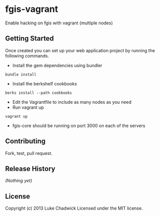# fgis-vagrant

Enable hacking on fgis with vagrant (multiple nodes)


## Getting Started

Once created you can set up your web application project by running the following commands.

* Install the gem dependencies using bundler

```
bundle install
```

* Install the berkshelf cookbooks

```
berks install --path cookbooks
```
* Edit the Vagrantfile to include as many nodes as you need
* Run vagrant up

```
vagrant up
```

* fgis-core should be running on port 3000 on each of the servers

## Contributing

Fork, test, pull request.

## Release History
_(Nothing yet)_

## License
Copyright (c) 2013 Luke Chadwick
Licensed under the MIT license.